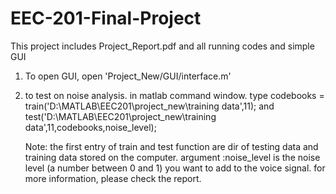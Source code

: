 # EEC-201-Final-Project
This project includes Project_Report.pdf
and all running codes and simple GUI

1. To open GUI, open 'Project_New/GUI/interface.m'
2. to test on noise analysis.
   in matlab command window.
   type 
   codebooks = train('D:\MATLAB\EEC201\project_new\training data',11);
   and
   test('D:\MATLAB\EEC201\project_new\training data',11,codebooks,noise_level);
   
   Note: the first entry of train and test function are dir of testing data and training data stored on the computer. 
         argument :noise_level is the noise level (a number between 0 and 1) you want to add to the voice signal.
         for more information, please check the report.
